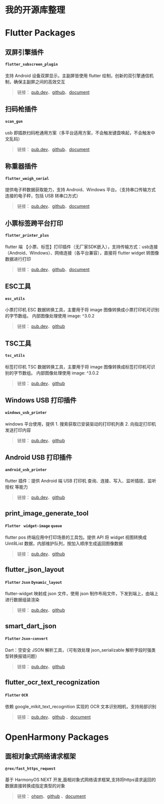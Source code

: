 # 我的开源库整理
# Flutter Packages

## 双屏引擎插件
#### `flutter_subscreen_plugin`

支持 Android 设备双屏显示，主副屏皆使用 flutter 绘制，创新的双引擎通信机制，确保主副屏之间的高效交互

>链接： [pub.dev](https://pub.dev/packages/flutter_subscreen_plugin)、[github](https://github.com/liyufengrex/flutter_subscreen_plugin)、[document](https://juejin.cn/post/7007678468020240414)


## 扫码枪插件
#### `scan_gun `

usb 即插款扫码枪通用方案（多平台适用方案，不会触发键盘唤起，不会触发中文乱码）

>链接： [pub.dev](https://pub.dev/packages/scan_gun)、[github](https://github.com/liyufengrex/flutter_scan_gun)、[document](https://juejin.cn/post/7186991958638723132)


## 称重器插件
#### `flutter_weigh_serial `

提供电子秤数据获取能力，支持 Android、Windows 平台。（支持串口传输方式连接的电子秤，包括 USB 转串口方式）

>链接： [pub.dev](https://pub.dev/packages/flutter_weigh_serial)、[github](https://github.com/liyufengrex/flutter_weigh_serial)、[document](https://juejin.cn/post/7275280984290852923)


## 小票标签跨平台打印
#### `flutter_printer_plus `

flutter 端 【小票、标签】打印插件（无厂家SDK嵌入），支持传输方式：usb连接（Android、Windows）、网络连接（各平台兼容），直接将 flutter widget 转图像数据进行打印

>链接： [pub.dev](https://pub.dev/packages/flutter_printer_plus)、[github](https://github.com/liyufengrex/flutter_printer_plus)、[document](https://juejin.cn/post/7210688688921395237)


## ESC工具
#### `esc_utils ` 

小票打印机 ESC 数据转换工具，主要用于将 image 图像转换成小票打印机可识别的字节数组。
内部图像处理使用 image: ^3.0.2

>链接： [pub.dev](https://pub.dev/packages/esc_utils)、[github](https://github.com/liyufengrex/esc_utils)


## TSC工具
#### `tsc_utils ` 

标签打印机 TSC 数据转换工具，主要用于将 image 图像转换成标签打印机可识别的字节数组。
内部图像处理使用 image: ^3.0.2

>链接： [pub.dev](https://pub.dev/packages/tsc_utils)、[github](https://github.com/liyufengrex/tsc_utils)


## Windows USB 打印插件
#### `windows_usb_printer ` 

windows 平台使用，提供 1. 搜索获取已安装驱动的打印机列表 2. 向指定打印机发送打印内容

>链接： [pub.dev](https://pub.dev/packages/windows_usb_printer)、[github](https://github.com/liyufengrex/windows_usb_printer)


##  Android USB 打印插件
#### `android_usb_printer `

flutter 插件：提供 Android 端 USB 打印机 查询、连接、写入、监听插拔、监听授权 等能力

>链接： [pub.dev](https://pub.dev/packages/android_usb_printer)、[github](https://github.com/liyufengrex/android_usb_printer)


## print_image_generate_tool
#### `Flutter ` `widget-image` `queue`

flutter pos 终端应用中打印场景的工具包。提供 API 将 widget 视图转换成 Uint8List 数据，内部维护队列，按加入顺序生成返回图像数据

>链接： [pub.dev](https://pub.dev/packages/print_image_generate_tool)、[github](https://github.com/liyufengrex/android_usb_printer)


## flutter_json_layout
#### `Flutter` `Json` `Dynamic_layout`

flutter-widget 映射成 json 文件，使用 json 制作布局文件，下发到端上，由端上进行数据组装渲染

>链接： [pub.dev](https://pub.dev/packages/flutter_json_layout)、[github](https://github.com/liyufengrex/print_image_generate_tool)


## smart_dart_json
#### `Flutter` `Json-convert`

Dart：空安全 JSON 解析工具，（可有效处理 json_serializable 解析字段时强类型转换报错问题）

>链接： [pub.dev](https://pub.dev/packages/smart_dart_json)、[github](https://github.com/liyufengrex/smart_dart_json)


## flutter_ocr_text_recognization
#### `Flutter` `OCR`

依赖 google_mlkit_text_recognition 实现的 OCR 文本识别相机，支持局部识别

>链接： [pub.dev](https://pub.dev/packages/flutter_ocr_text_recognization)、[github](https://github.com/liyufengrex/flutter_ocr_text_recognization) 、[document](https://juejin.cn/post/7311876701909614601)



# OpenHarmony Packages

## 面相对象式网络请求框架
#### `@rex/fast_https_request `

基于 HarmonyOS NEXT 开发,面相对象式网络请求框架,支持将https请求返回的数据直接转换成指定类型的对象

>链接： [ohpm](https://ohpm.openharmony.cn/#/cn/detail/@rex%2Ffast_https_request)、[github](https://github.com/liyufengrex/fast_http_request) 、[document](https://juejin.cn/post/7347851786164437002)
